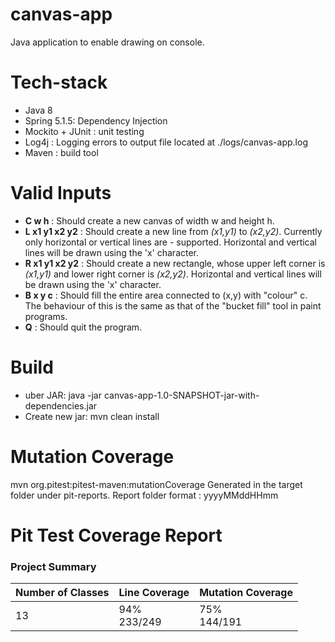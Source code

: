 # canvas-app
Java application to enable drawing on console.

# Tech-stack
- Java 8
- Spring 5.1.5: Dependency Injection
- Mockito + JUnit : unit testing
- Log4j : Logging errors to output file located at ./logs/canvas-app.log
- Maven : build tool

# Valid Inputs
- __C w h__ : Should create a new canvas of width w and height h.
- __L x1 y1 x2 y2__ : Should create a new line from _(x1,y1)_ to _(x2,y2)_. Currently only horizontal or vertical lines are - supported. Horizontal and vertical lines will be drawn using the 'x' character.
- __R x1 y1 x2 y2__ : Should create a new rectangle, whose upper left corner is _(x1,y1)_ and lower right corner is _(x2,y2)_. Horizontal and vertical lines will be drawn using the 'x' character.
- __B x y c__ : Should fill the entire area connected to (x,y) with "colour" c. The behaviour of this is the same as that of the "bucket fill" tool in paint programs.
- __Q__ : Should quit the program.

# Build
- uber JAR: java -jar canvas-app-1.0-SNAPSHOT-jar-with-dependencies.jar
- Create new jar: mvn clean install

# Mutation Coverage
mvn org.pitest:pitest-maven:mutationCoverage
Generated in the target folder under pit-reports.
Report folder format : yyyyMMddHHmm

<h1>Pit Test Coverage Report</h1>

<h3>Project Summary</h3>
<table>
    <thead>
        <tr>
            <th>Number of Classes</th>
            <th>Line Coverage</th>
            <th>Mutation Coverage</th>
        </tr>
    </thead>
    <tbody>
        <tr>
            <td>13</td>
            <td>94% <div class="coverage_bar"><div class="coverage_complete width-94"></div><div class="coverage_legend">233/249</div></div></td>
            <td>75% <div class="coverage_bar"><div class="coverage_complete width-75"></div><div class="coverage_legend">144/191</div></div></td>
        </tr>
    </tbody>
</table>
